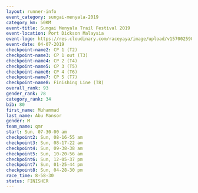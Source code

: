 ```yaml
---
layout: runner-info 
event_category: sungai-menyala-2019 
category_km: 50KM 
event-title: Sungai Menyala Trail Festival 2019 
event-location: Port Dickson Malaysia 
event-logo: https://res.cloudinary.com/raceyaya/image/upload/v1570025907/logo/smft_rwzxh1.jpg 
event-date: 04-07-2019 
checkpoint-name2: CP 1 (T2) 
checkpoint-name3: CP 1 out (T3) 
checkpoint-name4: CP 2 (T4) 
checkpoint-name5: CP 3 (T5) 
checkpoint-name6: CP 4 (T6) 
checkpoint-name7: CP 5 (T7) 
checkpoint-name8: Finishing Line (T8) 
overall_rank: 93
gender_rank: 78
category_rank: 34
bib: 80
first_name: Muhammad
last_name: Abu Mansor
gender: M
team_name: qmr
start: Sun, 07-30-00 am
checkpoint2: Sun, 08-16-55 am
checkpoint3: Sun, 08-17-22 am
checkpoint4: Sun, 09-38-38 am
checkpoint5: Sun, 10-20-56 am
checkpoint6: Sun, 12-05-37 pm
checkpoint7: Sun, 01-25-44 pm
checkpoint8: Sun, 04-28-30 pm
race_time: 8-58-30
status: FINISHER
---
```

